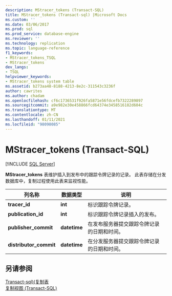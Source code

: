 ```yaml
---
description: MStracer_tokens (Transact-SQL)
title: MStracer_tokens (Transact-sql) |Microsoft Docs
ms.custom: ''
ms.date: 03/06/2017
ms.prod: sql
ms.prod_service: database-engine
ms.reviewer: ''
ms.technology: replication
ms.topic: language-reference
f1_keywords:
- MStracer_tokens_TSQL
- MStracer_tokens
dev_langs:
- TSQL
helpviewer_keywords:
- MStracer_tokens system table
ms.assetid: b273aa48-8188-4213-8e2c-311543c3236f
author: cawrites
ms.author: chadam
ms.openlocfilehash: cf6c1736531f926fa5871e56fdcefb7322289897
ms.sourcegitcommit: a9e982e30e458866fcd64374e3458516182d604c
ms.translationtype: MT
ms.contentlocale: zh-CN
ms.lasthandoff: 01/11/2021
ms.locfileid: "98098085"
---
```

# <a name="mstracer_tokens-transact-sql"></a>MStracer_tokens (Transact-SQL)
[!INCLUDE [SQL Server](../../includes/applies-to-version/sqlserver.md)]

  **MStracer_tokens** 表维护插入到发布中的跟踪令牌记录的记录。 此表存储在分发数据库中，复制过程使用此表来监视性能。  
  
|列名称|数据类型|说明|  
|-----------------|---------------|-----------------|  
|**tracer_id**|**int**|标识跟踪令牌记录。|  
|**publication_id**|**int**|标识跟踪令牌记录插入的发布。|  
|**publisher_commit**|**datetime**|在发布服务器提交跟踪令牌记录的日期和时间。|  
|**distributor_commit**|**datetime**|在分发服务器提交跟踪令牌记录的日期和时间。|  
  
## <a name="see-also"></a>另请参阅  
 [Transact-sql&#41;&#40;复制表 ](../../relational-databases/system-tables/replication-tables-transact-sql.md)   
 [复制视图 (Transact-SQL)](../../relational-databases/system-views/replication-views-transact-sql.md)  
  
  

